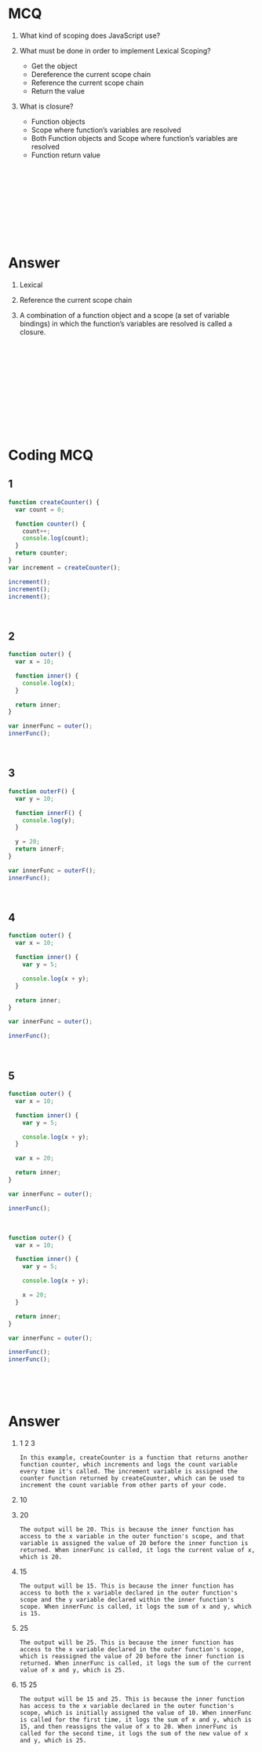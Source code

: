 # MCQ

1. What kind of scoping does JavaScript use?
2. What must be done in order to implement Lexical Scoping?

   - Get the object
   - Dereference the current scope chain
   - Reference the current scope chain
   - Return the value

3. What is closure?

   - Function objects
   - Scope where function’s variables are resolved
   - Both Function objects and Scope where function’s variables are resolved
   - Function return value

&nbsp;

&nbsp;

&nbsp;

&nbsp;

&nbsp;

# Answer

1. Lexical

2. Reference the current scope chain

3. A combination of a function object and a scope (a set of variable bindings) in which the function’s variables are resolved is called a closure.

&nbsp;

&nbsp;

&nbsp;

&nbsp;

&nbsp;

&nbsp;

# Coding MCQ

## 1

```js
function createCounter() {
  var count = 0;

  function counter() {
    count++;
    console.log(count);
  }
  return counter;
}
var increment = createCounter();

increment();
increment();
increment();
```

&nbsp;

## 2

```js
function outer() {
  var x = 10;

  function inner() {
    console.log(x);
  }

  return inner;
}

var innerFunc = outer();
innerFunc();
```

&nbsp;

## 3

```js
function outerF() {
  var y = 10;

  function innerF() {
    console.log(y);
  }

  y = 20;
  return innerF;
}

var innerFunc = outerF();
innerFunc();
```

&nbsp;

## 4

```js
function outer() {
  var x = 10;

  function inner() {
    var y = 5;

    console.log(x + y);
  }

  return inner;
}

var innerFunc = outer();

innerFunc();
```

&nbsp;

## 5

```js
function outer() {
  var x = 10;

  function inner() {
    var y = 5;

    console.log(x + y);
  }

  var x = 20;

  return inner;
}

var innerFunc = outer();

innerFunc();
```

&nbsp;

```js
function outer() {
  var x = 10;

  function inner() {
    var y = 5;

    console.log(x + y);

    x = 20;
  }

  return inner;
}

var innerFunc = outer();

innerFunc();
innerFunc();
```

&nbsp;

&nbsp;

# Answer

1.  1 2 3

        In this example, createCounter is a function that returns another function counter, which increments and logs the count variable every time it's called. The increment variable is assigned the counter function returned by createCounter, which can be used to increment the count variable from other parts of your code.

2.  10

3.  20

        The output will be 20. This is because the inner function has access to the x variable in the outer function's scope, and that variable is assigned the value of 20 before the inner function is returned. When innerFunc is called, it logs the current value of x, which is 20.

4.  15

        The output will be 15. This is because the inner function has access to both the x variable declared in the outer function's scope and the y variable declared within the inner function's scope. When innerFunc is called, it logs the sum of x and y, which is 15.

5.  25

        The output will be 25. This is because the inner function has access to the x variable declared in the outer function's scope, which is reassigned the value of 20 before the inner function is returned. When innerFunc is called, it logs the sum of the current value of x and y, which is 25.

6.  15 25

        The output will be 15 and 25. This is because the inner function has access to the x variable declared in the outer function's scope, which is initially assigned the value of 10. When innerFunc is called for the first time, it logs the sum of x and y, which is 15, and then reassigns the value of x to 20. When innerFunc is called for the second time, it logs the sum of the new value of x and y, which is 25.

